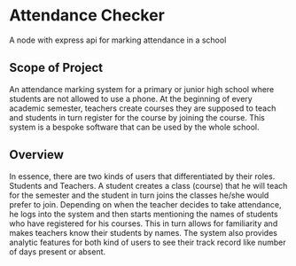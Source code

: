 # Attendance Checker
A node with express api for marking attendance in a school

## Scope of Project
An attendance marking system for a primary or junior high school where students are not allowed to use a phone. At  the beginning of every academic semester, teachers create courses they are supposed to teach and students in turn register for the course by joining the course. This system is a bespoke software that can be used by the whole school.

## Overview
In essence, there are two kinds of users that differentiated by their roles. Students and Teachers. A student creates a class (course) that he will teach for the semester and  the student in turn joins the classes he/she would prefer to join.  Depending on when the teacher decides to take attendance, he logs into the system and then starts mentioning the names of students who have registered for his courses. This in turn allows for familiarity and makes teachers know their students by names.
The system also provides analytic features for both kind of users to see their track record like number of days present or absent.




